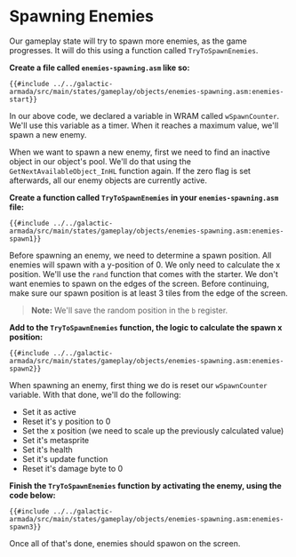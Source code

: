 # Spawning Enemies

Our gameplay state will try to spawn more enemies, as the game progresses. It will do this using a function called `TryToSpawnEnemies`.

**Create a file called `enemies-spawning.asm` like so:**

```rgbasm,linenos,start={{#line_no_of "" ../../galactic-armada/src/main/states/gameplay/objects/enemies-spawning.asm:enemies-start}}
{{#include ../../galactic-armada/src/main/states/gameplay/objects/enemies-spawning.asm:enemies-start}}
```

In our above code, we declared a variable in WRAM called `wSpawnCounter`. We'll use this variable as a timer. When it reaches a maximum value, we'll spawn a new enemy.

When we want to spawn a new enemy, first we need to find an inactive object in our object's pool. We'll do that using the `GetNextAvailableObject_InHL` function again. If the zero flag is set afterwards, all our enemy objects are currently active.

**Create a function called `TryToSpawnEnemies` in your `enemies-spawning.asm` file:**

```rgbasm,linenos,start={{#line_no_of "" ../../galactic-armada/src/main/states/gameplay/objects/enemies-spawning.asm:enemies-spawn1}}
{{#include ../../galactic-armada/src/main/states/gameplay/objects/enemies-spawning.asm:enemies-spawn1}}
```

Before spawning an enemy, we need to determine a spawn position. All enemies will spawn with a y-position of 0. We only need to calculate the x position. We'll use the `rand` function that comes with the starter. We don't want enemies to spawn on the edges of the screen. Before continuing, make sure our spawn position is at least 3 tiles from the edge of the screen.

> **Note:** We'll save the random position in the `b` register.

**Add to the `TryToSpawnEnemies` function, the logic to calculate the spawn x position:**

```rgbasm,linenos,start={{#line_no_of "" ../../galactic-armada/src/main/states/gameplay/objects/enemies-spawning.asm:enemies-spawn2}}
{{#include ../../galactic-armada/src/main/states/gameplay/objects/enemies-spawning.asm:enemies-spawn2}}
```

When spawning an enemy, first thing we do is reset our `wSpawnCounter` variable. With that done, we'll do the following:
- Set it as active
- Reset it's y position to 0
- Set the x position (we need to scale up the previously calculated value)
- Set it's metasprite
- Set it's health
- Set it's update function
- Reset it's damage byte to 0

**Finish the `TryToSpawnEnemies` function by activating the enemy, using the code below:**

```rgbasm,linenos,start={{#line_no_of "" ../../galactic-armada/src/main/states/gameplay/objects/enemies-spawning.asm:enemies-spawn3}}
{{#include ../../galactic-armada/src/main/states/gameplay/objects/enemies-spawning.asm:enemies-spawn3}}
```

Once all of that's done, enemies should spawon on the screen.